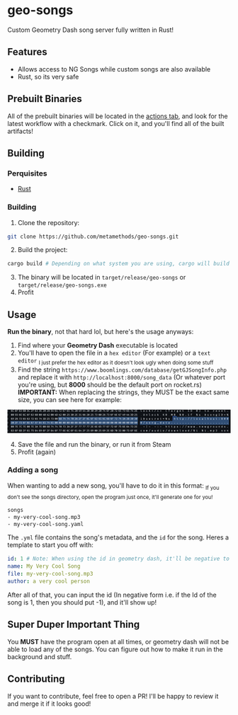 # geo-songs
Custom Geometry Dash song server fully written in Rust!

## Features
- Allows access to NG Songs while custom songs are also available
- Rust, so its very safe

## Prebuilt Binaries
All of the prebuilt binaries will be located in the [actions tab](https://github.com/metamethods/geo-songs/actions), and look for the latest workflow with a checkmark. Click on it, and you'll find all of the built artifacts!

## Building
### Perquisites
- [Rust](https://rustup.rs/)

### Building
1. Clone the repository:
```bash
git clone https://github.com/metamethods/geo-songs.git
``` 

2. Build the project:
```bash
cargo build # Depending on what system you are using, cargo will build the binary for it. Its kinda hard to cross build other systems without having the other system lmao
```

3. The binary will be located in `target/release/geo-songs` or `target/release/geo-songs.exe`
4. Profit

## Usage
__Run the binary__, not that hard lol, but here's the usage anyways:
1. Find where your __Geometry Dash__ executable is located
2. You'll have to open the file in a `hex editor` (For example) or a `text editor` <sub>I just prefer the hex editor as it doesn't look ugly when doing some stuff</sub>
3. Find the string `https://www.boomlings.com/database/getGJSongInfo.php` and replace it with `http://localhost:8000/song_data` (Or whatever port you're using, but __8000__ should be the default port on rocket.rs) __IMPORTANT:__ When replacing the strings, they MUST be the exact same size, you can see here for example:

![Imagine not able to see the image](/images/replace.png)

4. Save the file and run the binary, or run it from Steam
5. Profit (again)

### Adding a song
When wanting to add a new song, you'll have to do it in this format:
<sub>If you don't see the songs directory, open the program just once, it'll generate one for you!</sub>
```
songs
- my-very-cool-song.mp3
- my-very-cool-song.yaml
```

The `.yml` file contains the song's metadata, and the `id` for the song. Heres a template to start you off with:
```yml
id: 1 # Note: When using the id in geometry dash, it'll be negative to differentiate from NG songs
name: My Very Cool Song
file: my-very-cool-song.mp3
author: a very cool person
```

After all of that, you can input the id (In negative form i.e. if the Id of the song is 1, then you should put -1), and it'll show up!

## Super Duper Important Thing
You __MUST__ have the program open at all times, or geometry dash will not be able to load any of the songs. You can figure out how to make it run in the background and stuff.

## Contributing
If you want to contribute, feel free to open a PR! I'll be happy to review it and merge it if it looks good!
